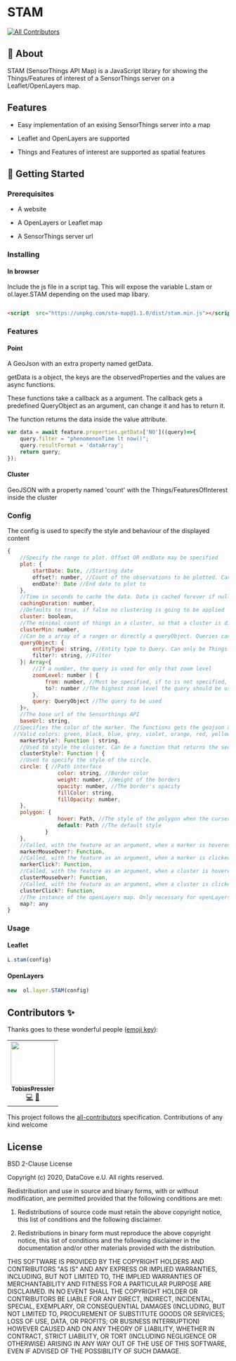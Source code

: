 
# STAM

<!-- ALL-CONTRIBUTORS-BADGE:START - Do not remove or modify this section -->

[![All Contributors](https://img.shields.io/badge/all_contributors-1-orange.svg?style=flat-square)](#contributors-)

<!-- ALL-CONTRIBUTORS-BADGE:END -->

  

## 🧐 About <a name = "about"></a>

  

STAM (SensorThings API Map) is a JavaScript library for showing the Things/Features of interest of a SensorThings server on a Leaflet/OpenLayers map.

  

## Features

  

* Easy implementation of an exising SensorThings server into a map

* Leaflet and OpenLayers are supported

* Things and Features of interest are supported as spatial features

  

## 🏁 Getting Started <a name = "getting_started"></a>

  

### Prerequisites

  

* A website

* A OpenLayers or Leaflet map

* A SensorThings server url

  

### Installing

  

#### In browser

  

Include the js file in a script tag. This will expose the variable L.stam or ol.layer.STAM depending on the used map libary.

```html

<script  src="https://unpkg.com/sta-map@1.1.0/dist/stam.min.js"></script>

```

### Features

#### Point

A GeoJson with an extra property named getData. 

getData is a object, the keys are the observedProperties and the values are async functions.


These functions take a callback as a argument. The callback gets a predefined QueryObject as an argument, can change it and has to return it.

The function returns the data inside the value attribute. 

```js
var data = await feature.properties.getData['NO']((query)=>{
    query.filter = "phenomenonTime lt now()";
    query.resultFormat = 'dataArray';
    return query;
});
```

#### Cluster

GeoJSON with a property named 'count' with the Things/FeaturesOfInterest inside the cluster

### Config

The config is used to specify the style and behaviour of the displayed content
```js
{
	//Specify the range to plot. Offset OR endDate may be specified
	plot: {
		startDate: Date, //Starting date
		offset?: number, //Count of the observations to be plotted. Can be negative.
		endDate?: Date //End date to plot to
	},
	//Time in seconds to cache the data. Data is cached forever if null
	cachingDuration: number,
	//Defaults to true, if false no clustering is going to be applied
	cluster: boolean,
	//The minimal count of things in a cluster, so that a cluster is displayed
	clusterMin: number,
	//Can be a array of a ranges or directly a queryObject. Queries can be specified for given zoomlevels or ranges.
	queryObject: {
		entityType: string, //Entity type to Query. Can only be Things or FeaturesOfInterest
		filter?: string, //Filter
	}| Array<{
		//If a number, the query is used for only that zoom level
		zoomLevel: number | {
			from: number, //Must be specified, if to is not specified, the query is going to be used for every zoom level >= from
			to?: number //The highest zoom level the query should be used for
		},
		query: QueryObject //The query to be used
	}>,
	//The base url of the Sensorthings API
	baseUrl: string,
  //Specifies the color of the marker. The functions gets the geojson as a parameter and has to return the color. The function can be async.
  //Valid colors: green, black, blue, grey, violet, orange, red, yellow, gold
	markerStyle?: Function | string,
	//Used to style the cluster. Can be a function that returns the second specified interface
	clusterStyle?: Function | {
	//Used to specify the style of the circle. 
	circle: { //Path interface
				color: string, //Border color
				weight: number, //Weight of the borders
				opacity: number, //The border's opacity
				fillColor: string,
				fillOpacity: number,
	},
	polygon: {
				hover: Path, //The style of the polygon when the curser hovers over it
				default: Path //The default style
			}
	},
	//Called, with the feature as an argument, when a marker is hovered.
	markerMouseOver?: Function,
	//Called, with the feature as an argument, when a marker is clicked. If the function returns a string, it is added into the popup.
	markerClick?: Function,
	//Called, with the feature as an argument, when a cluster is hovered.
	clusterMouseOver?: Function,
	//Called, with the feature as an argument, when a cluster is clicked.
	clusterClick?: Function,
	//The instance of the openLayers map. Only necessary for openLayers. 
	map?: any
}
```  

### Usage

  

#### Leaflet

  

```js
L.stam(config)
```

  

#### OpenLayers

  

```js
new  ol.layer.STAM(config)
```

  

## Contributors ✨

  

Thanks goes to these wonderful people ([emoji key](https://allcontributors.org/docs/en/emoji-key)):

  

<!-- ALL-CONTRIBUTORS-LIST:START - Do not remove or modify this section -->

<!-- prettier-ignore-start -->

<!-- markdownlint-disable -->

<table>

<tr>

<td  align="center"><a  href="https://github.com/TobiasPressler"><img  src="https://avatars3.githubusercontent.com/u/47741525?v=4?s=100"  width="100px;"  alt=""/><br  /><sub><b>TobiasPressler</b></sub></a><br  /><a  href="https://github.com/DataCoveEU/STAM/commits?author=TobiasPressler"  title="Code">💻</a>  <a  href="https://github.com/DataCoveEU/STAM/commits?author=TobiasPressler"  title="Documentation">📖</a></td>

</tr>

</table>

  

<!-- markdownlint-enable -->

<!-- prettier-ignore-end -->

<!-- ALL-CONTRIBUTORS-LIST:END -->

  

This project follows the [all-contributors](https://github.com/all-contributors/all-contributors) specification. Contributions of any kind welcome

## License

BSD 2-Clause License

Copyright (c) 2020, DataCove e.U.
All rights reserved.

Redistribution and use in source and binary forms, with or without
modification, are permitted provided that the following conditions are met:

1. Redistributions of source code must retain the above copyright notice, this
   list of conditions and the following disclaimer.

2. Redistributions in binary form must reproduce the above copyright notice,
   this list of conditions and the following disclaimer in the documentation
   and/or other materials provided with the distribution.

THIS SOFTWARE IS PROVIDED BY THE COPYRIGHT HOLDERS AND CONTRIBUTORS "AS IS"
AND ANY EXPRESS OR IMPLIED WARRANTIES, INCLUDING, BUT NOT LIMITED TO, THE
IMPLIED WARRANTIES OF MERCHANTABILITY AND FITNESS FOR A PARTICULAR PURPOSE ARE
DISCLAIMED. IN NO EVENT SHALL THE COPYRIGHT HOLDER OR CONTRIBUTORS BE LIABLE
FOR ANY DIRECT, INDIRECT, INCIDENTAL, SPECIAL, EXEMPLARY, OR CONSEQUENTIAL
DAMAGES (INCLUDING, BUT NOT LIMITED TO, PROCUREMENT OF SUBSTITUTE GOODS OR
SERVICES; LOSS OF USE, DATA, OR PROFITS; OR BUSINESS INTERRUPTION) HOWEVER
CAUSED AND ON ANY THEORY OF LIABILITY, WHETHER IN CONTRACT, STRICT LIABILITY,
OR TORT (INCLUDING NEGLIGENCE OR OTHERWISE) ARISING IN ANY WAY OUT OF THE USE
OF THIS SOFTWARE, EVEN IF ADVISED OF THE POSSIBILITY OF SUCH DAMAGE.

